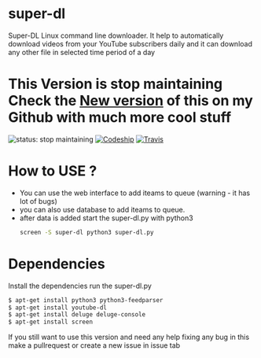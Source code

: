# super-dl
Super-DL Linux command line downloader. It help to automatically download videos from your YouTube subscribers daily and it can download any other file in selected time period of a day

# This Version is stop maintaining Check the [New version](https://github.com/mrsupiri/) of this on my Github with much more cool stuff

![status: stop maintaining](https://img.shields.io/badge/Status-Stopped%20Maintaining-red.svg)
[![Codeship](https://img.shields.io/codeship/d6c1ddd0-16a3-0132-5f85-2e35c05e22b1/master.svg?style=flat-square)]()
[![Travis](https://img.shields.io/travis/rust-lang/rust.svg?style=flat-square)]()


# How to USE ?

  - You can use the web interface to add iteams to queue (warning - it has lot of bugs)
  - you can also use database to add iteams to queue.
  - after data is added start the super-dl.py with python3
    ```sh
    screen -S super-dl python3 super-dl.py
    ```

# Dependencies
Install the dependencies run the super-dl.py
```sh
$ apt-get install python3 python3-feedparser
$ apt-get install youtube-dl
$ apt-get install deluge deluge-console
$ apt-get install screen
```
If you still want to use this version and need any help fixing any bug in this make a pullrequest or create a new issue in issue tab
